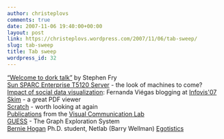 ```yaml
---
author: christeplovs
comments: true
date: 2007-11-06 19:40:00+00:00
layout: post
link: https://christeplovs.wordpress.com/2007/11/06/tab-sweep/
slug: tab-sweep
title: Tab sweep
wordpress_id: 32
---
```


[“Welcome to dork talk”](http://stephenfry.com/blog/?p=22) by Stephen Fry  
[Sun SPARC Enterprise T5120 Server](http://www.sun.com/servers/coolthreads/t5120/) - the look of machines to come?  
[Impact of social data visualization](http://infosthetics.com/archives/2007/10/the_impact_of_social_data_visualization_infovis_workshop.html): Fernanda Viégas blogging at [Infovis'07](http://conferences.computer.org/infovis/infovis2007/)  
[Skim](http://skim-app.sourceforge.net/index.html) - a great PDF viewer  
[Scratch](http://scratch.mit.edu/about) - worth looking at again  
[Publications](http://www.research.ibm.com/visual/publications.html) from the [Visual Communication Lab](http://www.research.ibm.com/visual/index.html)  
[GUESS](http://graphexploration.cond.org/index.html) - The Graph Exploration System  
[Bernie Hogan](http://individual.utoronto.ca/berniehogan/about.html) Ph.D. student, Netlab (Barry Wellman) [Egotistics](http://egotistics.cvs.sourceforge.net/egotistics/)
